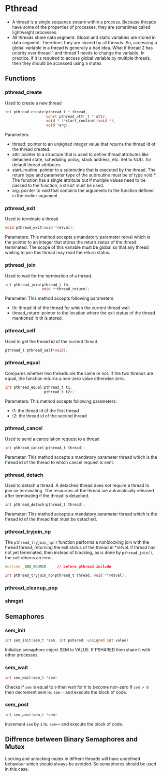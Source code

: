 # Pthread

- A thread is a single sequence stream within a process. Because threads have
  some of the properties of processes, they are sometimes called lightweight
  processes.
- All threads share data segment. Global and static variables are stored in
  data segment. Therefore, they are shared by all threads. So, accessing a
  global variable in a thread is generally a bad idea. What if thread 2 has
  priority over thread 1 and thread 1 needs to change the variable. In
  practice, if it is required to access global variable by multiple threads,
  then they should be accessed using a mutex.

## Functions

### pthread_create
Used to create a new thread

``` c
int pthread_create(pthread_t * thread, 
                   const pthread_attr_t * attr, 
                   void * (*start_routine)(void *), 
                   void *arg);
```

Parameters:
- thread: pointer to an unsigned integer value that returns the thread id of
  the thread created.
- attr: pointer to a structure that is used to define thread attributes like
  detached state, scheduling policy, stack address, etc. Set to NULL for
  default thread attributes.
- start_routine: pointer to a subroutine that is executed by the thread. The
  return type and parameter type of the subroutine must be of type void *. The
  function has a single attribute but if multiple values need to be passed to
  the function, a struct must be used.
- arg: pointer to void that contains the arguments to the function defined in
  the earlier argument

### pthread_exit
Used to terminate a thread

``` c
void pthread_exit(void *retval);
```

Parameters:
This method accepts a mandatory parameter retval which is the pointer to an
integer that stores the return status of the thread terminated. The scope of
this variable must be global so that any thread waiting to join this thread may
read the return status.

### pthread_join
Used to wait for the termination of a thread.

``` c
int pthread_join(pthread_t th, 
                 void **thread_return);
```

Parameter: 
This method accepts following parameters:
- th: thread id of the thread for which the current thread wait
- thread_return: pointer to the location where the exit status of the thread
  mentioned in th is stored.

### pthread_self
Used to get the thread id of the current thread.

``` c
pthread_t pthread_self(void);
```


### pthread_equal
Compares whether two threads are the same or not. If the two threads are equal,
the function returns a non-zero value otherwise zero.

``` c
int pthread_equal(pthread_t t1, 
                  pthread_t t2);
```

Parameters:
This method accepts following parameters:
- t1: the thread id of the first thread
- t2: the thread id of the second thread

### pthread_cancel
Used to send a cancellation request to a thread

``` c
int pthread_cancel(pthread_t thread);
```

Parameter: 
This method accepts a mandatory parameter thread which is the thread id of the
thread to which cancel request is sent.

### pthread_detach
Used to detach a thread. A detached thread does not require a thread to join on
terminating. The resources of the thread are automatically released after
terminating if the thread is detached.

``` c
int pthread_detach(pthread_t thread);
```

Parameter:
This method accepts a mandatory parameter thread which is the thread id of the
thread that must be detached.

### pthread_tryjoin_np
The `pthread_tryjoin_np()` function performs a nonblocking join with the thread
thread, returning the exit status of the thread in *retval.  If thread has not
yet terminated, then instead of blocking, as is done by `pthread_join()`, the
call returns an error.

``` c
#define _GNU_SOURCE     // before pthread include

int pthread_tryjoin_np(pthread_t thread, void **retval);
```

### pthread_cleanup_pop
### shmget

## Semaphores

### sem_init

``` c
int sem_init(sem_t *sem, int pshared, unsigned int value)
```
Initialize semaphore object SEM to VALUE. If PSHARED then share it with other processes.

### sem_wait

``` c
int sem_wait(sem_t *sem)
```
Checks if `sem` is equal to `0` then wait for it to become non-zero
If `sem > 0` then decrement sem ie. `sem--` and execute the block of code.

### sem_post

``` c
int sem_post(sem_t *sem)
```
Increment `sem` by `1` ie. `sem++` and execute the block of code.

## Diffrence between Binary Semaphores and Mutex

Locking and unlocking mutex in diffrent threads will have undefined behaviour
which should always be avoided. So semaphores should be used in this case.
